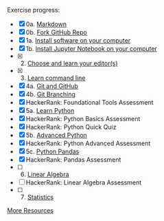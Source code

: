 Exercise progress:

- [x] 0a. [Markdown](lessons/markdown)
- [x] 0b. [Fork GitHub Repo](lessons/git_fork)
- [x] 1a. [Install software on your computer](lessons/install)  
- [x] 1b. [Install Jupyter Notebook on your computer](lessons/install_jupyter)  
- [x] 2. [Choose and learn your editor(s)](lessons/editors)
- [x] 3. [Learn command line](lessons/command_line)  
- [x] 4a. [Git and GitHub](lessons/git_intro)
- [x] 4b. [Git Branching](lessons/git_branches)
- [x] HackerRank: Foundational Tools Assessment
- [x] 5a. [Learn Python](lessons/python_intro)
- [x] HackerRank: Python Basics Assessment
- [x] HackerRank: Python Quick Quiz
- [x] 5b. [Advanced Python](lessons/python_advanced)  
- [x] HackerRank: Python Advanced Assessment
- [x] 5c. [Python Pandas](lessons/pandas_intro)  
- [x] HackerRank: Pandas Assessment
- [ ] 6. [Linear Algebra](lessons/linear_algebra)
- [ ] HackerRank: Linear Algebra Assessment
- [ ] 7. [Statistics](lessons/statistics)

[More Resources](lessons/more_resources)
